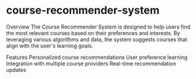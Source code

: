 # course-recommender-system
Overview
The Course Recommender System is designed to help users find the most relevant courses based on their preferences and interests. By leveraging various algorithms and data, the system suggests courses that align with the user's learning goals.

Features
Personalized course recommendations
User preference learning
Integration with multiple course providers
Real-time recommendation updates
